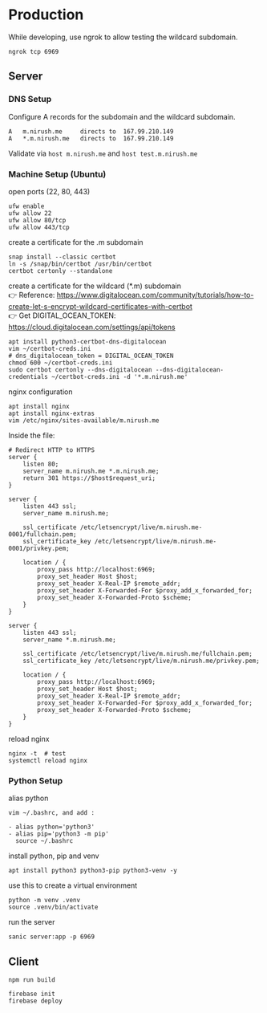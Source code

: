 # Production

While developing, use ngrok to allow testing the wildcard subdomain. <br>

```shell
ngrok tcp 6969
```

## Server

### DNS Setup

Configure A records for the subdomain and the wildcard subdomain.
```
A   m.nirush.me     directs to  167.99.210.149
A   *.m.nirush.me   directs to  167.99.210.149
```

Validate via `host m.nirush.me` and `host test.m.nirush.me`

### Machine Setup (Ubuntu)

open ports (22, 80, 443)

```shell
ufw enable
ufw allow 22
ufw allow 80/tcp
ufw allow 443/tcp
```

create a certificate for the .m subdomain

```shell
snap install --classic certbot
ln -s /snap/bin/certbot /usr/bin/certbot
certbot certonly --standalone
```

create a certificate for the wildcard (*.m) subdomain <br>
👉 Reference: https://www.digitalocean.com/community/tutorials/how-to-create-let-s-encrypt-wildcard-certificates-with-certbot <br>
👉 Get DIGITAL_OCEAN_TOKEN: https://cloud.digitalocean.com/settings/api/tokens

```shell
apt install python3-certbot-dns-digitalocean
vim ~/certbot-creds.ini
# dns_digitalocean_token = DIGITAL_OCEAN_TOKEN
chmod 600 ~/certbot-creds.ini
sudo certbot certonly --dns-digitalocean --dns-digitalocean-credentials ~/certbot-creds.ini -d '*.m.nirush.me'
```

nginx configuration

```shell
apt install nginx
apt install nginx-extras
vim /etc/nginx/sites-available/m.nirush.me
```

Inside the file:
```nginx
# Redirect HTTP to HTTPS
server {
    listen 80;
    server_name m.nirush.me *.m.nirush.me;
    return 301 https://$host$request_uri;
}

server {
    listen 443 ssl;
    server_name m.nirush.me;

    ssl_certificate /etc/letsencrypt/live/m.nirush.me-0001/fullchain.pem;
    ssl_certificate_key /etc/letsencrypt/live/m.nirush.me-0001/privkey.pem;

    location / {
        proxy_pass http://localhost:6969;
        proxy_set_header Host $host;
        proxy_set_header X-Real-IP $remote_addr;
        proxy_set_header X-Forwarded-For $proxy_add_x_forwarded_for;
        proxy_set_header X-Forwarded-Proto $scheme;
    }
}

server {
    listen 443 ssl;
    server_name *.m.nirush.me;

    ssl_certificate /etc/letsencrypt/live/m.nirush.me/fullchain.pem;
    ssl_certificate_key /etc/letsencrypt/live/m.nirush.me/privkey.pem;

    location / {
        proxy_pass http://localhost:6969;
        proxy_set_header Host $host;
        proxy_set_header X-Real-IP $remote_addr;
        proxy_set_header X-Forwarded-For $proxy_add_x_forwarded_for;
        proxy_set_header X-Forwarded-Proto $scheme;
    }
}
```

reload nginx

```shell
nginx -t  # test
systemctl reload nginx
```

### Python Setup

alias python
```shell
vim ~/.bashrc, and add :

- alias python='python3'
- alias pip='python3 -m pip'
  source ~/.bashrc
```

install python, pip and venv
```shell
apt install python3 python3-pip python3-venv -y
```

use this to create a virtual environment
```shell
python -m venv .venv
source .venv/bin/activate
```

run the server
```shell
sanic server:app -p 6969
```

## Client

```shell
npm run build

firebase init
firebase deploy
```
